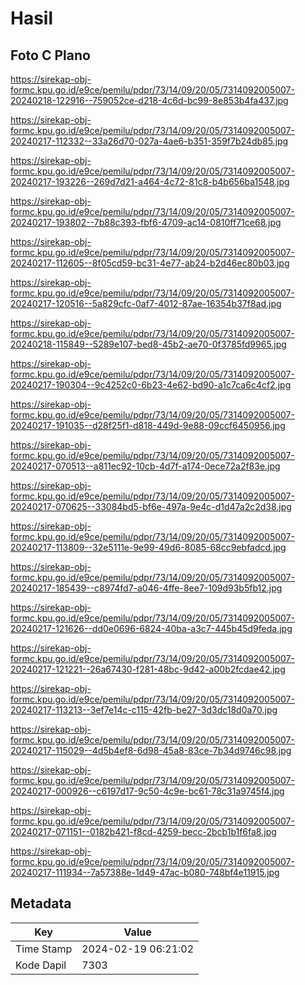 # Hasil

## Foto C Plano

https://sirekap-obj-formc.kpu.go.id/e9ce/pemilu/pdpr/73/14/09/20/05/7314092005007-20240218-122916--759052ce-d218-4c6d-bc99-8e853b4fa437.jpg

https://sirekap-obj-formc.kpu.go.id/e9ce/pemilu/pdpr/73/14/09/20/05/7314092005007-20240217-112332--33a26d70-027a-4ae6-b351-359f7b24db85.jpg

https://sirekap-obj-formc.kpu.go.id/e9ce/pemilu/pdpr/73/14/09/20/05/7314092005007-20240217-193226--269d7d21-a464-4c72-81c8-b4b656ba1548.jpg

https://sirekap-obj-formc.kpu.go.id/e9ce/pemilu/pdpr/73/14/09/20/05/7314092005007-20240217-193802--7b88c393-fbf6-4709-ac14-0810ff71ce68.jpg

https://sirekap-obj-formc.kpu.go.id/e9ce/pemilu/pdpr/73/14/09/20/05/7314092005007-20240217-112605--8f05cd59-bc31-4e77-ab24-b2d46ec80b03.jpg

https://sirekap-obj-formc.kpu.go.id/e9ce/pemilu/pdpr/73/14/09/20/05/7314092005007-20240217-120516--5a829cfc-0af7-4012-87ae-16354b37f8ad.jpg

https://sirekap-obj-formc.kpu.go.id/e9ce/pemilu/pdpr/73/14/09/20/05/7314092005007-20240218-115849--5289e107-bed8-45b2-ae70-0f3785fd9965.jpg

https://sirekap-obj-formc.kpu.go.id/e9ce/pemilu/pdpr/73/14/09/20/05/7314092005007-20240217-190304--9c4252c0-6b23-4e62-bd90-a1c7ca6c4cf2.jpg

https://sirekap-obj-formc.kpu.go.id/e9ce/pemilu/pdpr/73/14/09/20/05/7314092005007-20240217-191035--d28f25f1-d818-449d-9e88-09ccf6450956.jpg

https://sirekap-obj-formc.kpu.go.id/e9ce/pemilu/pdpr/73/14/09/20/05/7314092005007-20240217-070513--a811ec92-10cb-4d7f-a174-0ece72a2f83e.jpg

https://sirekap-obj-formc.kpu.go.id/e9ce/pemilu/pdpr/73/14/09/20/05/7314092005007-20240217-070625--33084bd5-bf6e-497a-9e4c-d1d47a2c2d38.jpg

https://sirekap-obj-formc.kpu.go.id/e9ce/pemilu/pdpr/73/14/09/20/05/7314092005007-20240217-113809--32e5111e-9e99-49d6-8085-68cc9ebfadcd.jpg

https://sirekap-obj-formc.kpu.go.id/e9ce/pemilu/pdpr/73/14/09/20/05/7314092005007-20240217-185439--c8974fd7-a046-4ffe-8ee7-109d93b5fb12.jpg

https://sirekap-obj-formc.kpu.go.id/e9ce/pemilu/pdpr/73/14/09/20/05/7314092005007-20240217-121626--dd0e0696-6824-40ba-a3c7-445b45d9feda.jpg

https://sirekap-obj-formc.kpu.go.id/e9ce/pemilu/pdpr/73/14/09/20/05/7314092005007-20240217-121221--26a67430-f281-48bc-9d42-a00b2fcdae42.jpg

https://sirekap-obj-formc.kpu.go.id/e9ce/pemilu/pdpr/73/14/09/20/05/7314092005007-20240217-113213--3ef7e14c-c115-42fb-be27-3d3dc18d0a70.jpg

https://sirekap-obj-formc.kpu.go.id/e9ce/pemilu/pdpr/73/14/09/20/05/7314092005007-20240217-115029--4d5b4ef8-6d98-45a8-83ce-7b34d9746c98.jpg

https://sirekap-obj-formc.kpu.go.id/e9ce/pemilu/pdpr/73/14/09/20/05/7314092005007-20240217-000926--c6197d17-9c50-4c9e-bc61-78c31a9745f4.jpg

https://sirekap-obj-formc.kpu.go.id/e9ce/pemilu/pdpr/73/14/09/20/05/7314092005007-20240217-071151--0182b421-f8cd-4259-becc-2bcb1b1f6fa8.jpg

https://sirekap-obj-formc.kpu.go.id/e9ce/pemilu/pdpr/73/14/09/20/05/7314092005007-20240217-111934--7a57388e-1d49-47ac-b080-748bf4e11915.jpg


## Metadata

| Key        | Value               |
| ---------- | ------------------- |
| Time Stamp | 2024-02-19 06:21:02 |
| Kode Dapil | 7303                |



